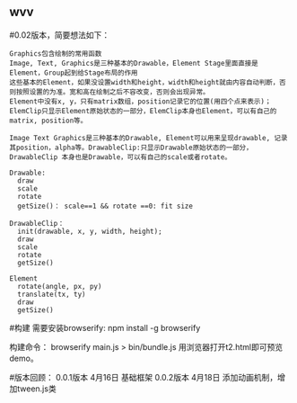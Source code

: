 ## wvv
#0.02版本，简要想法如下：
```
Graphics包含绘制的常用函数
Image, Text, Graphics是三种基本的Drawable，Element Stage里面直接是Element，Group起到给Stage布局的作用
这些基本的Element，如果没设置width和height，width和height就由内容自动判断，否则按照设置的为准。宽和高在绘制之后不容改变，否则会出现异常。
Element中没有x, y，只有matrix数组，position记录它的位置(用四个点来表示)；
ElemClip只显示Element原始状态的一部分，ElemClip本身也Element，可以有自己的matrix, position等。

Image Text Graphics是三种基本的Drawable, Element可以用来呈现drawable, 记录其position，alpha等。DrawableClip:只显示Drawable原始状态的一部分，DrawableClip 本身也是Drawable，可以有自己的scale或者rotate。

Drawable:
  draw
  scale
  rotate
  getSize()： scale==1 && rotate ==0: fit size
  
DrawableClip：
  init(drawable, x, y, width, height);
  draw
  scale
  rotate
  getSize()
  
Element
  rotate(angle, px, py)
  translate(tx, ty)
  draw
  getSize()
```

#构建
需要安装browserify:
npm install -g browserify

构建命令：
browserify main.js > bin/bundle.js
用浏览器打开t2.html即可预览demo。



#版本回顾：
0.0.1版本 4月16日
  基础框架
0.0.2版本 4月18日
  添加动画机制，增加tween.js类
